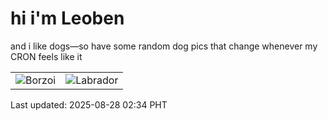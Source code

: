 # hi i'm Leoben

and i like dogs—so have some random dog pics that change whenever my CRON feels like it

|  |  |
|--------|----------|
| ![Borzoi](https://random-dog-vercel.vercel.app/api/random-borzoi?v=1756319674) | ![Labrador](https://random-dog-vercel.vercel.app/api/random-labrador?v=1756319674) |

Last updated: 2025-08-28 02:34 PHT
